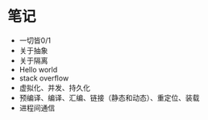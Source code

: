 #  笔记
- 一切皆0/1
- 关于抽象
- 关于隔离
- Hello world
- stack overflow
- 虚拟化、并发、持久化
- 预编译、编译、汇编、链接（静态和动态）、重定位、装载
- 进程间通信
